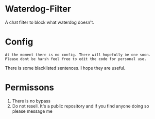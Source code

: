 # Waterdog-Filter
A chat filter to block what waterdog doesn't.

# Config
```
At the moment there is no config. There will hopefully be one soon. 
Please dont be harsh feel free to edit the code for personal use.
```
There is some blacklisted sentences. I hope they are useful.

# Permissons 
1. There is no bypass
2. Do not resell. It's a public repository and if you find anyone doing so please message me
